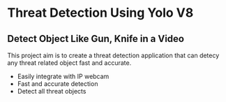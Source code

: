 # Threat Detection Using Yolo V8
## Detect Object Like Gun, Knife in a Video
This project aim is to create a threat detection application that can detecy any threat related object fast and accurate. 

* Easily integrate with IP webcam
* Fast and accurate detection
* Detect all threat objects

  
